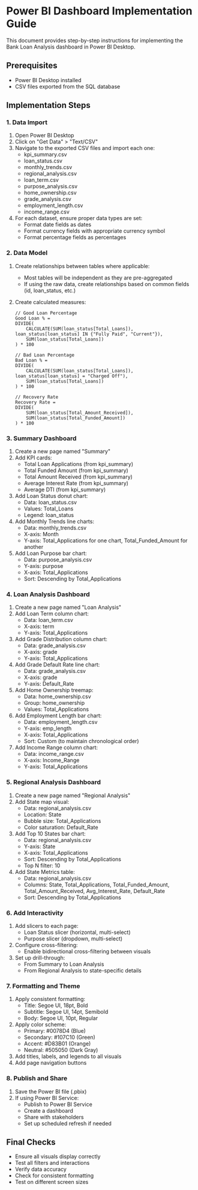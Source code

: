 # Power BI Dashboard Implementation Guide

This document provides step-by-step instructions for implementing the Bank Loan Analysis dashboard in Power BI Desktop.

## Prerequisites
- Power BI Desktop installed
- CSV files exported from the SQL database

## Implementation Steps

### 1. Data Import

1. Open Power BI Desktop
2. Click on "Get Data" > "Text/CSV"
3. Navigate to the exported CSV files and import each one:
   - kpi_summary.csv
   - loan_status.csv
   - monthly_trends.csv
   - regional_analysis.csv
   - loan_term.csv
   - purpose_analysis.csv
   - home_ownership.csv
   - grade_analysis.csv
   - employment_length.csv
   - income_range.csv
4. For each dataset, ensure proper data types are set:
   - Format date fields as dates
   - Format currency fields with appropriate currency symbol
   - Format percentage fields as percentages

### 2. Data Model

1. Create relationships between tables where applicable:
   - Most tables will be independent as they are pre-aggregated
   - If using the raw data, create relationships based on common fields (id, loan_status, etc.)

2. Create calculated measures:
   ```
   // Good Loan Percentage
   Good Loan % = 
   DIVIDE(
       CALCULATE(SUM(loan_status[Total_Loans]), loan_status[loan_status] IN {"Fully Paid", "Current"}),
       SUM(loan_status[Total_Loans])
   ) * 100
   
   // Bad Loan Percentage
   Bad Loan % = 
   DIVIDE(
       CALCULATE(SUM(loan_status[Total_Loans]), loan_status[loan_status] = "Charged Off"),
       SUM(loan_status[Total_Loans])
   ) * 100
   
   // Recovery Rate
   Recovery Rate = 
   DIVIDE(
       SUM(loan_status[Total_Amount_Received]),
       SUM(loan_status[Total_Funded_Amount])
   ) * 100
   ```

### 3. Summary Dashboard

1. Create a new page named "Summary"
2. Add KPI cards:
   - Total Loan Applications (from kpi_summary)
   - Total Funded Amount (from kpi_summary)
   - Total Amount Received (from kpi_summary)
   - Average Interest Rate (from kpi_summary)
   - Average DTI (from kpi_summary)
3. Add Loan Status donut chart:
   - Data: loan_status.csv
   - Values: Total_Loans
   - Legend: loan_status
4. Add Monthly Trends line charts:
   - Data: monthly_trends.csv
   - X-axis: Month
   - Y-axis: Total_Applications for one chart, Total_Funded_Amount for another
5. Add Loan Purpose bar chart:
   - Data: purpose_analysis.csv
   - Y-axis: purpose
   - X-axis: Total_Applications
   - Sort: Descending by Total_Applications

### 4. Loan Analysis Dashboard

1. Create a new page named "Loan Analysis"
2. Add Loan Term column chart:
   - Data: loan_term.csv
   - X-axis: term
   - Y-axis: Total_Applications
3. Add Grade Distribution column chart:
   - Data: grade_analysis.csv
   - X-axis: grade
   - Y-axis: Total_Applications
4. Add Grade Default Rate line chart:
   - Data: grade_analysis.csv
   - X-axis: grade
   - Y-axis: Default_Rate
5. Add Home Ownership treemap:
   - Data: home_ownership.csv
   - Group: home_ownership
   - Values: Total_Applications
6. Add Employment Length bar chart:
   - Data: employment_length.csv
   - Y-axis: emp_length
   - X-axis: Total_Applications
   - Sort: Custom (to maintain chronological order)
7. Add Income Range column chart:
   - Data: income_range.csv
   - X-axis: Income_Range
   - Y-axis: Total_Applications

### 5. Regional Analysis Dashboard

1. Create a new page named "Regional Analysis"
2. Add State map visual:
   - Data: regional_analysis.csv
   - Location: State
   - Bubble size: Total_Applications
   - Color saturation: Default_Rate
3. Add Top 10 States bar chart:
   - Data: regional_analysis.csv
   - Y-axis: State
   - X-axis: Total_Applications
   - Sort: Descending by Total_Applications
   - Top N filter: 10
4. Add State Metrics table:
   - Data: regional_analysis.csv
   - Columns: State, Total_Applications, Total_Funded_Amount, Total_Amount_Received, Avg_Interest_Rate, Default_Rate
   - Sort: Descending by Total_Applications

### 6. Add Interactivity

1. Add slicers to each page:
   - Loan Status slicer (horizontal, multi-select)
   - Purpose slicer (dropdown, multi-select)
2. Configure cross-filtering:
   - Enable bidirectional cross-filtering between visuals
3. Set up drill-through:
   - From Summary to Loan Analysis
   - From Regional Analysis to state-specific details

### 7. Formatting and Theme

1. Apply consistent formatting:
   - Title: Segoe UI, 18pt, Bold
   - Subtitle: Segoe UI, 14pt, Semibold
   - Body: Segoe UI, 10pt, Regular
2. Apply color scheme:
   - Primary: #0078D4 (Blue)
   - Secondary: #107C10 (Green)
   - Accent: #D83B01 (Orange)
   - Neutral: #505050 (Dark Gray)
3. Add titles, labels, and legends to all visuals
4. Add page navigation buttons

### 8. Publish and Share

1. Save the Power BI file (.pbix)
2. If using Power BI Service:
   - Publish to Power BI Service
   - Create a dashboard
   - Share with stakeholders
   - Set up scheduled refresh if needed

## Final Checks

- Ensure all visuals display correctly
- Test all filters and interactions
- Verify data accuracy
- Check for consistent formatting
- Test on different screen sizes

